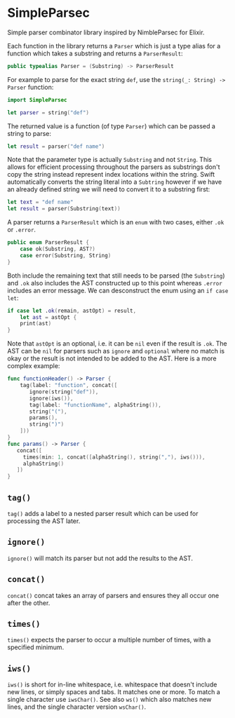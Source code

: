 # SimpleParsec

Simple parser combinator library inspired by NimbleParsec for Elixir.

Each function in the library returns a `Parser` which is just a type alias for a 
function which takes a substring and returns a `ParserResult`:
```swift
public typealias Parser = (Substring) -> ParserResult
```
For example to parse for the exact string `def`, use the `string(_: String) -> Parser` function:
```swift
import SimpleParsec

let parser = string("def")
```
The returned value is a function (of type `Parser`) which can be passed a string to parse:
```swift
let result = parser("def name")
```
Note that the parameter type is actually `Substring` and not `String`. This allows for
efficient processing throughout the parsers as substrings don't copy the string instead
represent index locations within the string. Swift automatically converts the string literal
into a `Subtring` however if we have an already defined string we will need to convert
it to a substring first:
```swift
let text = "def name"
let result = parser(Substring(text))
```
A parser returns a `ParserResult` which is an `enum` with two cases, either
`.ok` or `.error`. 
```swift
public enum ParserResult {
    case ok(Substring, AST?)
    case error(Substring, String)
}
```
Both include the remaining text that still needs to be parsed (the `Substring`)
and `.ok` also includes the AST constructed up to this point whereas `.error`
includes an error message. We can desconstruct the enum using an `if case let`:
```swift
if case let .ok(remain, astOpt) = result,
    let ast = astOpt {
    print(ast)
}
```
Note that `astOpt` is an optional, i.e. it can be `nil` even if the result is `.ok`. 
The AST can be `nil` for parsers such as `ignore` and `optional` where no match is okay
or the result is not intended to be added to the AST.
Here is a more complex example:
```swift
func functionHeader() -> Parser {
    tag(label: "function", concat([
       ignore(string("def")),
       ignore(iws()),
       tag(label: "functionName", alphaString()),
       string("("),
       params(),
       string(")")
    ]))
}
func params() -> Parser {
   concat([
     times(min: 1, concat([alphaString(), string(","), iws())),
     alphaString()
   ])
}
```
## `tag()`
`tag()` adds a label to a nested parser result which can be used for processing the AST later.
## `ignore()`
`ignore()` will match its parser but not add the results to the AST.
## `concat()`
`concat()` concat takes an array of parsers and ensures they all occur one after the other.
## `times()`
`times()` expects the parser to occur a multiple number of times, with a specified minimum.
## `iws()`
`iws()` is short for in-line whitespace, i.e. whitespace that doesn't include new lines, or
simply spaces and tabs. It matches one or more. To match a single character use `iwsChar()`.
See also `ws()` which also matches new lines, and the single character version `wsChar()`.
